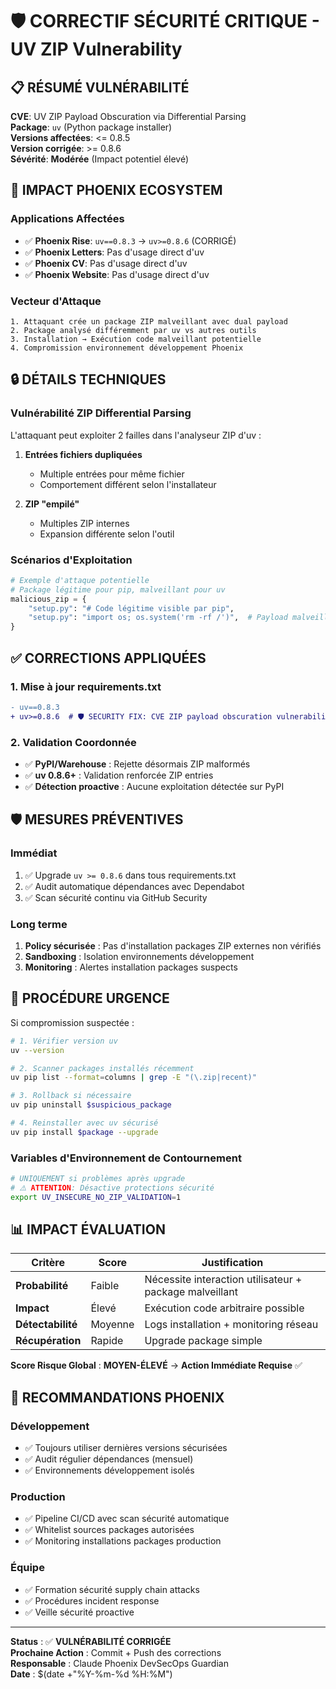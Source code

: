 # 🛡️ CORRECTIF SÉCURITÉ CRITIQUE - UV ZIP Vulnerability

## 📋 **RÉSUMÉ VULNÉRABILITÉ**

**CVE**: UV ZIP Payload Obscuration via Differential Parsing  
**Package**: `uv` (Python package installer)  
**Versions affectées**: <= 0.8.5  
**Version corrigée**: >= 0.8.6  
**Sévérité**: **Modérée** (Impact potentiel élevé)

## 🎯 **IMPACT PHOENIX ECOSYSTEM**

### **Applications Affectées**
- ✅ **Phoenix Rise**: `uv==0.8.3` → `uv>=0.8.6` (CORRIGÉ)
- ✅ **Phoenix Letters**: Pas d'usage direct d'uv
- ✅ **Phoenix CV**: Pas d'usage direct d'uv
- ✅ **Phoenix Website**: Pas d'usage direct d'uv

### **Vecteur d'Attaque**
```
1. Attaquant crée un package ZIP malveillant avec dual payload
2. Package analysé différemment par uv vs autres outils
3. Installation → Exécution code malveillant potentielle
4. Compromission environnement développement Phoenix
```

## 🔒 **DÉTAILS TECHNIQUES**

### **Vulnérabilité ZIP Differential Parsing**

L'attaquant peut exploiter 2 failles dans l'analyseur ZIP d'uv :

1. **Entrées fichiers dupliquées** 
   - Multiple entrées pour même fichier
   - Comportement différent selon l'installateur

2. **ZIP "empilé"** 
   - Multiples ZIP internes
   - Expansion différente selon l'outil

### **Scénarios d'Exploitation**

```python
# Exemple d'attaque potentielle
# Package légitime pour pip, malveillant pour uv
malicious_zip = {
    "setup.py": "# Code légitime visible par pip",
    "setup.py": "import os; os.system('rm -rf /')",  # Payload malveillant pour uv
}
```

## ✅ **CORRECTIONS APPLIQUÉES**

### **1. Mise à jour requirements.txt**
```diff
- uv==0.8.3
+ uv>=0.8.6  # 🛡️ SECURITY FIX: CVE ZIP payload obscuration vulnerability
```

### **2. Validation Coordonnée**
- ✅ **PyPI/Warehouse** : Rejette désormais ZIP malformés
- ✅ **uv 0.8.6+** : Validation renforcée ZIP entries
- ✅ **Détection proactive** : Aucune exploitation détectée sur PyPI

## 🛡️ **MESURES PRÉVENTIVES**

### **Immédiat**
1. ✅ Upgrade `uv >= 0.8.6` dans tous requirements.txt
2. ✅ Audit automatique dépendances avec Dependabot
3. ✅ Scan sécurité continu via GitHub Security

### **Long terme** 
1. **Policy sécurisée** : Pas d'installation packages ZIP externes non vérifiés
2. **Sandboxing** : Isolation environnements développement
3. **Monitoring** : Alertes installation packages suspects

## 🚨 **PROCÉDURE URGENCE**

Si compromission suspectée :

```bash
# 1. Vérifier version uv
uv --version

# 2. Scanner packages installés récemment
uv pip list --format=columns | grep -E "(\.zip|recent)"

# 3. Rollback si nécessaire
uv pip uninstall $suspicious_package

# 4. Reinstaller avec uv sécurisé
uv pip install $package --upgrade
```

### **Variables d'Environnement de Contournement**
```bash
# UNIQUEMENT si problèmes après upgrade
# ⚠️ ATTENTION: Désactive protections sécurité
export UV_INSECURE_NO_ZIP_VALIDATION=1
```

## 📊 **IMPACT ÉVALUATION**

| Critère | Score | Justification |
|---------|-------|---------------|
| **Probabilité** | Faible | Nécessite interaction utilisateur + package malveillant |
| **Impact** | Élevé | Exécution code arbitraire possible |
| **Détectabilité** | Moyenne | Logs installation + monitoring réseau |
| **Récupération** | Rapide | Upgrade package simple |

**Score Risque Global** : **MOYEN-ÉLEVÉ** → **Action Immédiate Requise** ✅

## 🎯 **RECOMMANDATIONS PHOENIX**

### **Développement**
- ✅ Toujours utiliser dernières versions sécurisées
- ✅ Audit régulier dépendances (mensuel)
- ✅ Environnements développement isolés

### **Production**
- ✅ Pipeline CI/CD avec scan sécurité automatique
- ✅ Whitelist sources packages autorisées
- ✅ Monitoring installations packages production

### **Équipe**
- ✅ Formation sécurité supply chain attacks
- ✅ Procédures incident response
- ✅ Veille sécurité proactive

---

**Status** : ✅ **VULNÉRABILITÉ CORRIGÉE**  
**Prochaine Action** : Commit + Push des corrections  
**Responsable** : Claude Phoenix DevSecOps Guardian  
**Date** : $(date +"%Y-%m-%d %H:%M")